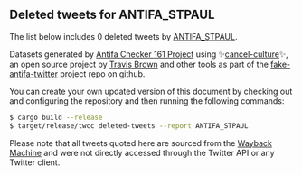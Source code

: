 ## Deleted tweets for ANTIFA_STPAUL

The list below includes 0 deleted tweets by
[ANTIFA_STPAUL](https://twitter.com/ANTIFA_STPAUL).



Datasets generated by [Antifa Checker 161 Project](https://twitter.com/antifacheck161) using ✨[cancel-culture](https://github.com/travisbrown/cancel-culture)✨, an open source project by 
[Travis Brown](https://twitter.com/travisbrown) and other tools as part of the 
[fake-antifa-twitter](https://github.com/antifacheck161/fake-antifa-twitter) project repo on github.

You can create your own updated version of this document by checking out and configuring the
repository and then running the following commands:

```bash
$ cargo build --release
$ target/release/twcc deleted-tweets --report ANTIFA_STPAUL
```

Please note that all tweets quoted here are sourced from the
[Wayback Machine](https://web.archive.org) and were not directly accessed through the Twitter API or
any Twitter client.

